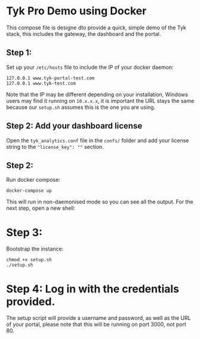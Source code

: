 # Tyk Pro Demo using Docker

This compose file is designe dto provide a quick, simple demo of the Tyk stack, this includes the gateway, the dashboard and the portal.

## Step 1:

Set up your `/etc/hosts` file to include the IP of your docker daemon:

```
127.0.0.1 www.tyk-portal-test.com
127.0.0.1 www.tyk-test.com
```

Note that the IP may be different depending on your installation, Windows users may find it running on `10.x.x.x`, it is important the URL stays the same because our `setup.sh` assumes this is the one you are using.

## Step 2: Add your dashboard license

Open the `tyk_analytics.conf` file in the `confs/` folder and add your license string to the `"license_key": ""` section.

## Step 2:

Run docker compose:

```
docker-compose up
```

This will run in non-daemonised mode so you can see all the output. For the next step, open a new shell:

# Step 3:

Bootstrap the instance:

```
chmod +x setup.sh 
./setup.sh 
```

# Step 4: Log in with the credentials provided.

The setup script will provide a username and password, as well as the URL of your portal, please note that this will be running on port 3000, not port 80.